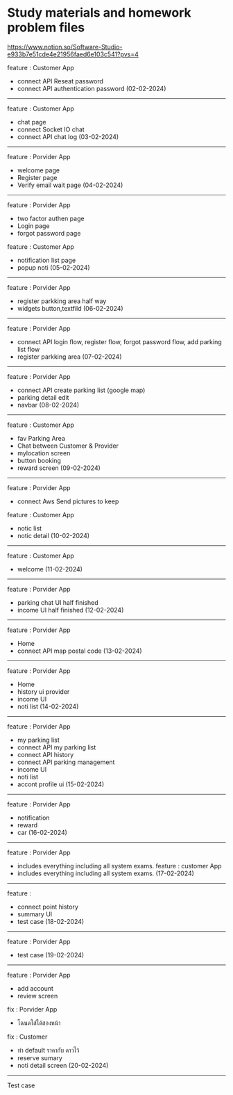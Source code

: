 # Study materials and homework problem files
https://www.notion.so/Software-Studio-e933b7e51cde4e21956faed6e103c541?pvs=4

feature : Customer App
- connect API Reseat password
- connect API authentication password
(02-02-2024)
--------------------------------------------
feature : Customer App
- chat page
- connect Socket IO chat
- connect API chat log
(03-02-2024)
--------------------------------------------
feature : Porvider App
- welcome page
- Register page
- Verify email wait page
(04-02-2024)
--------------------------------------------
feature : Porvider App
- two factor authen page
- Login page
- forgot password page

feature : Customer App
- notification list page
- popup noti 
(05-02-2024)
--------------------------------------------
feature : Porvider App
- register parkking area half way
- widgets button,textfild
(06-02-2024)
--------------------------------------------
feature : Porvider App
- connect API login flow, register flow, forgot password flow, add parking list flow
- register parkking area
(07-02-2024)
--------------------------------------------
feature : Porvider App
- connect API  create parking list (google map)
- parking detail edit
- navbar 
(08-02-2024)
--------------------------------------------
feature : Customer App
- fav Parking Area
- Chat between Customer & Provider
- mylocation screen
- button booking
- reward screen
(09-02-2024)
--------------------------------------------
feature : Porvider App
- connect Aws Send pictures to keep
  
feature : Customer App
- notic list
- notic detail
(10-02-2024)
--------------------------------------------
feature : Customer App
- welcome 
(11-02-2024)
--------------------------------------------
feature : Porvider App
- parking chat UI half finished
- income UI half finished
(12-02-2024)
-------------------------------------------- 
feature : Porvider App
- Home
- connect API map postal code
(13-02-2024)
--------------------------------------------
feature : Porvider App
- Home
- history ui provider
- income UI
- noti list
(14-02-2024)
--------------------------------------------
feature : Porvider App
- my parking list
- connect API my parking list
- connect API history
- connect API parking management
- income UI
- noti list
- accont profile ui
(15-02-2024)
--------------------------------------------
feature : Porvider App
- notification
- reward
- car
(16-02-2024)
--------------------------------------------
feature : Porvider App
- includes everything including all system exams.
feature : customer App
- includes everything including all system exams.
(17-02-2024)
--------------------------------------------
feature : 
- connect point history
- summary UI
- test case
(18-02-2024)
--------------------------------------------
feature :  Porvider App
- test case
(19-02-2024)
--------------------------------------------
feature :  Porvider App
- add account
- review screen

fix : Porvider App
- โฉนดใส่ได้สองหน้า

fix : Customer
- ทำ default ราคากับ ดาวไว้
- reserve sumary
- noti detail screen
(20-02-2024)
--------------------------------------------
Test case
 




